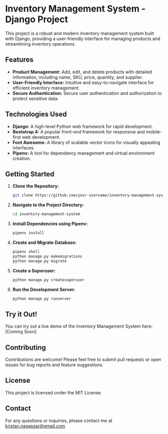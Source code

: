 # Inventory Management System - Django Project

This project is a robust and modern inventory management system built with Django, providing a user-friendly interface for managing products and streamlining inventory operations.

## Features

* **Product Management:** Add, edit, and delete products with detailed information, including name, SKU, price, quantity, and supplier.
* **User-Friendly Interface:** Intuitive and easy-to-navigate interface for efficient inventory management.
* **Secure Authentication:** Secure user authentication and authorization to protect sensitive data.

## Technologies Used

* **Django:** A high-level Python web framework for rapid development.
* **Bootstrap 4:** A popular front-end framework for responsive and mobile-first web development.
* **Font Awesome:** A library of scalable vector icons for visually appealing interfaces.
* **Pipenv:** A tool for dependency management and virtual environment creation.

## Getting Started

1. **Clone the Repository:**
   ```bash
   git clone https://github.com/your-username/inventory-management-system.git

2. **Navigate to the Project Directory:**
    ```bash
    cd inventory-management-system

3. **Install Dependencies using Pipenv:**
    ```bash
    pipenv install

4. **Create and Migrate Database:**
    ```bash
    pipenv shell
    python manage.py makemigrations
    python manage.py migrate

5. **Create a Superuser:**
    ```bash
    python manage.py createsuperuser

6.  **Run the Development Server:**
    ```bash
    python manage.py runserver

## Try it Out!

You can try out a live demo of the Inventory Management System here: [Coming Soon]

## Contributing

Contributions are welcome! Please feel free to submit pull requests or open issues for bug reports and feature suggestions.

## License

This project is licensed under the MIT License.

## Contact

For any questions or inquiries, please contact me at kristan.nagassar@gmail.com